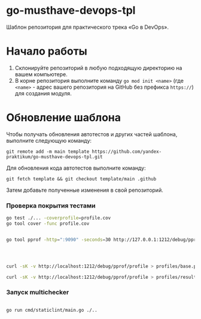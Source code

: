 # go-musthave-devops-tpl

Шаблон репозитория для практического трека «Go в DevOps».

# Начало работы

1. Склонируйте репозиторий в любую подходящую директорию на вашем компьютере.
2. В корне репозитория выполните команду `go mod init <name>` (где `<name>` - адрес вашего репозитория на GitHub без префикса `https://`) для создания модуля.

# Обновление шаблона

Чтобы получать обновления автотестов и других частей шаблона, выполните следующую команду:

```
git remote add -m main template https://github.com/yandex-praktikum/go-musthave-devops-tpl.git
```

Для обновления кода автотестов выполните команду:

```
git fetch template && git checkout template/main .github
```

Затем добавьте полученные изменения в свой репозиторий.

### Проверка покрытия тестами
```bash
go test ./... -coverprofile=profile.cov
go tool cover -func profile.cov


go tool pprof -http=":9090" -seconds=30 http://127.0.0.1:1212/debug/pprof/profile




curl -sK -v http://localhost:1212/debug/pprof/profile > profiles/base.pprof

curl -sK -v http://localhost:1212/debug/pprof/profile > profiles/result.pprof

```

### Запуск multichecker
```bash

go run cmd/staticlint/main.go ./..

```